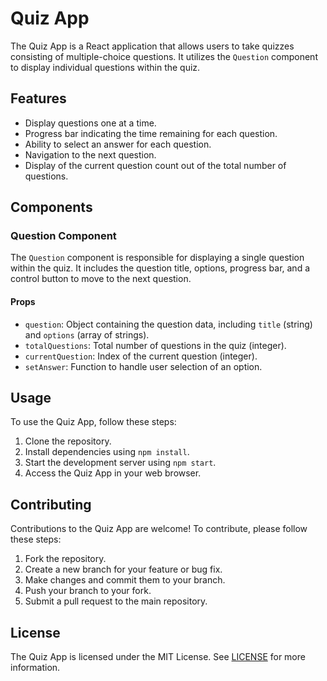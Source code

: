 # Quiz App

The Quiz App is a React application that allows users to take quizzes consisting of multiple-choice questions. It utilizes the `Question` component to display individual questions within the quiz.

## Features

- Display questions one at a time.
- Progress bar indicating the time remaining for each question.
- Ability to select an answer for each question.
- Navigation to the next question.
- Display of the current question count out of the total number of questions.

## Components

### Question Component

The `Question` component is responsible for displaying a single question within the quiz. It includes the question title, options, progress bar, and a control button to move to the next question.

#### Props

- `question`: Object containing the question data, including `title` (string) and `options` (array of strings).
- `totalQuestions`: Total number of questions in the quiz (integer).
- `currentQuestion`: Index of the current question (integer).
- `setAnswer`: Function to handle user selection of an option.

## Usage

To use the Quiz App, follow these steps:

1. Clone the repository.
2. Install dependencies using `npm install`.
3. Start the development server using `npm start`.
4. Access the Quiz App in your web browser.

## Contributing

Contributions to the Quiz App are welcome! To contribute, please follow these steps:

1. Fork the repository.
2. Create a new branch for your feature or bug fix.
3. Make changes and commit them to your branch.
4. Push your branch to your fork.
5. Submit a pull request to the main repository.

## License

The Quiz App is licensed under the MIT License. See [LICENSE](LICENSE) for more information.
